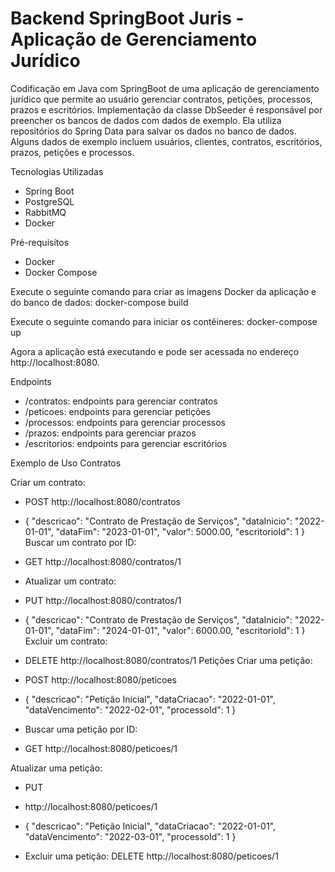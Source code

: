 # Backend SpringBoot Juris - Aplicação de Gerenciamento Jurídico

Codificação em Java com SpringBoot de uma aplicação de gerenciamento jurídico que permite ao usuário gerenciar contratos, petições, processos, prazos e escritórios.
Implementação da classe DbSeeder é responsável por preencher os bancos de dados com dados de exemplo. Ela utiliza repositórios do Spring Data para salvar os dados no banco de dados. Alguns dados de exemplo incluem usuários, clientes, contratos, escritórios, prazos, petições e processos.

Tecnologias Utilizadas
- Spring Boot
- PostgreSQL
- RabbitMQ
- Docker

Pré-requisitos 
- Docker 
- Docker Compose

Execute o seguinte comando para criar as imagens Docker da aplicação e do banco de dados: docker-compose build

Execute o seguinte comando para iniciar os contêineres: docker-compose up

Agora a aplicação está executando e pode ser acessada no endereço http://localhost:8080.

Endpoints
- /contratos:  endpoints para gerenciar contratos 
- /peticoes: endpoints para gerenciar petições
- /processos: endpoints para gerenciar processos
- /prazos: endpoints para gerenciar prazos
- /escritorios: endpoints para gerenciar escritórios

Exemplo de Uso Contratos

Criar um contrato:

- POST
http://localhost:8080/contratos 
- { "descricao": "Contrato de Prestação de Serviços", "dataInicio": "2022-01-01", "dataFim": "2023-01-01", "valor": 5000.00, "escritorioId": 1 } Buscar um contrato por ID:

- GET
http://localhost:8080/contratos/1

- Atualizar um contrato:

- PUT
 http://localhost:8080/contratos/1 
- { "descricao": "Contrato de Prestação de Serviços", "dataInicio": "2022-01-01", "dataFim": "2024-01-01", "valor": 6000.00, "escritorioId": 1 } Excluir um contrato:

- DELETE
http://localhost:8080/contratos/1 Petições Criar uma petição:

- POST
http://localhost:8080/peticoes 
- { "descricao": "Petição Inicial", "dataCriacao": "2022-01-01", "dataVencimento": "2022-02-01", "processoId": 1 }

- Buscar uma petição por ID:

- GET http://localhost:8080/peticoes/1

Atualizar uma petição:

- PUT 
- http://localhost:8080/peticoes/1 
- { "descricao": "Petição Inicial", "dataCriacao": "2022-01-01", "dataVencimento": "2022-03-01", "processoId": 1 }

- Excluir uma petição:
DELETE http://localhost:8080/peticoes/1
